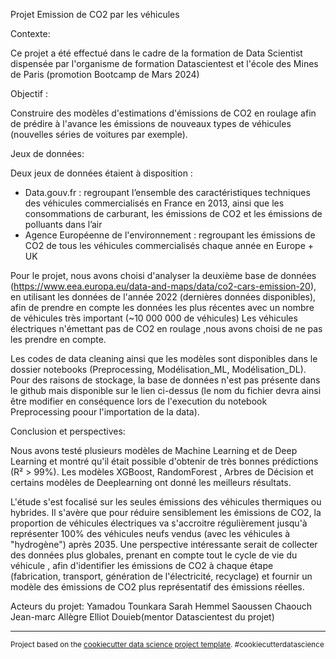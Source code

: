 Projet Emission de CO2 par les véhicules
 
 
Contexte:
 
Ce projet a été effectué dans le cadre de la formation de Data Scientist dispensée par l'organisme de formation Datascientest et l'école des Mines de Paris (promotion Bootcamp de Mars 2024)
 
 
Objectif :
 
Construire des modèles d'estimations d'émissions de CO2 en roulage afin de prédire à l'avance les émissions de nouveaux types de véhicules (nouvelles séries de voitures par exemple).
 
 
Jeux de données:
 
Deux jeux de données étaient à disposition : 
 * Data.gouv.fr : regroupant l’ensemble des caractéristiques techniques des véhicules commercialisés en France en 2013, ainsi que les consommations de carburant, les émissions de CO2 et les émissions de polluants dans l’air
 * Agence Européenne de l'environnement : regroupant les émissions de CO2 de tous les véhicules commercialisés chaque année en Europe + UK 
  
Pour le projet, nous avons choisi d'analyser la deuxième base de données (https://www.eea.europa.eu/data-and-maps/data/co2-cars-emission-20), en utilisant les données de l'année 2022 (dernières données disponibles), afin de prendre en compte les données les plus récentes avec un nombre de véhicules très important (~10 000 000 de véhicules)
Les véhicules électriques n'émettant pas de CO2 en roulage ,nous avons choisi de ne pas les prendre en compte.

Les codes de data cleaning ainsi que les modèles sont disponibles dans le dossier notebooks (Preprocessing, Modélisation_ML, Modélisation_DL). Pour des raisons de stockage, la base de données n'est pas présente dans le github mais disponible sur le lien ci-dessus (le nom du fichier devra ainsi être modifier en conséquence lors de l'execution du notebook Preprocessing poour l'importation de la data).
 
 
Conclusion et perspectives:
 
Nous avons testé plusieurs modèles de Machine Learning et de Deep Learning et montré qu'il était possible d'obtenir de très bonnes prédictions  (R² > 99%).
Les modèles XGBoost, RandomForest , Arbres de Décision et certains modèles de Deeplearning ont donné les meilleurs résultats.
 
L'étude s'est focalisé sur les seules émissions des véhicules thermiques ou hybrides. Il s'avère que pour réduire sensiblement les émissions de CO2, la proportion de véhicules électriques va s'accroitre régulièrement jusqu'à représenter 100% des véhicules neufs vendus (avec les véhicules à "hydrogène") après 2035.
Une perspective intéressante serait de collecter des données plus globales, prenant en compte tout le cycle de vie du véhicule , afin d'identifier les émissions de CO2 à chaque étape (fabrication, transport, génération de l'électricité, recyclage) et fournir un modèle des émissions de CO2 plus représentatif des émissions réelles.
 
 
Acteurs du projet:
Yamadou Tounkara
Sarah Hemmel
Saoussen Chaouch
Jean-marc Allègre
Elliot Douieb(mentor Datascientest du projet)


--------

<p><small>Project based on the <a target="_blank" href="https://drivendata.github.io/cookiecutter-data-science/">cookiecutter data science project template</a>. #cookiecutterdatascience</small></p>
